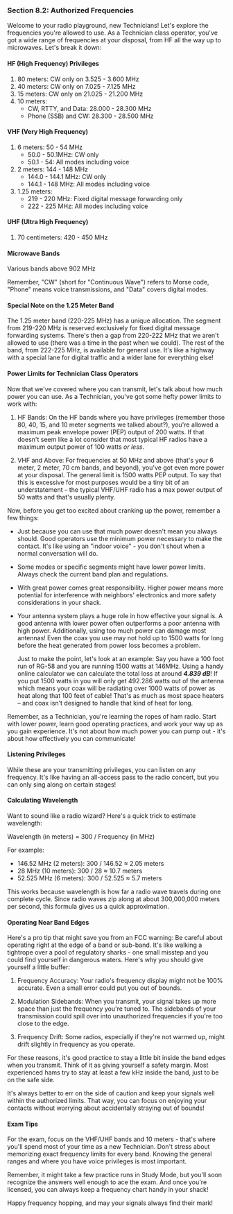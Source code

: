 
### Section 8.2: Authorized Frequencies

Welcome to your radio playground, new Technicians! Let's explore the frequencies you're allowed to use. As a Technician class operator, you've got a wide range of frequencies at your disposal, from HF all the way up to microwaves. Let's break it down:

#### HF (High Frequency) Privileges

1. 80 meters: CW only on 3.525 - 3.600 MHz
2. 40 meters: CW only on 7.025 - 7.125 MHz
3. 15 meters: CW only on 21.025 - 21.200 MHz
4. 10 meters: 
   - CW, RTTY, and Data: 28.000 - 28.300 MHz
   - Phone (SSB) and CW: 28.300 - 28.500 MHz

#### VHF (Very High Frequency)

1. 6 meters: 50 - 54 MHz
   - 50.0 - 50.1MHz: CW only
   - 50.1 - 54: All modes including voice
2. 2 meters: 144 - 148 MHz
   - 144.0 - 144.1 MHz: CW only
   - 144.1 - 148 MHz: All modes including voice
3. 1.25 meters:
   - 219 - 220 MHz: Fixed digital message forwarding only
   - 222 - 225 MHz: All modes including voice

#### UHF (Ultra High Frequency)

1. 70 centimeters: 420 - 450 MHz

#### Microwave Bands

Various bands above 902 MHz

Remember, "CW" (short for "Continuous Wave") refers to Morse code, "Phone" means voice transmissions, and "Data" covers digital modes.

#### Special Note on the 1.25 Meter Band

The 1.25 meter band (220-225 MHz) has a unique allocation. The segment from 219-220 MHz is reserved exclusively for fixed digital message forwarding systems. There's then a gap from 220-222 MHz that we aren't allowed to use (there was a time in the past when we could). The rest of the band, from 222-225 MHz, is available for general use. It's like a highway with a special lane for digital traffic and a wider lane for everything else!

#### Power Limits for Technician Class Operators

Now that we've covered where you can transmit, let's talk about how much power you can use. As a Technician, you've got some hefty power limits to work with:

1. HF Bands: On the HF bands where you have privileges (remember those 80, 40, 15, and 10 meter segments we talked about?), you're allowed a maximum peak envelope power (PEP) output of 200 watts. If that doesn't seem like a lot consider that most typical HF radios have a maximum output power of 100 watts *or less*.

2. VHF and Above: For frequencies at 50 MHz and above (that's your 6 meter, 2 meter, 70 cm bands, and beyond), you've got even more power at your disposal. The general limit is 1500 watts PEP output. To say that this is excessive for most purposes would be a tiny bit of an understatement – the typical VHF/UHF radio has a max power output of 50 watts and that's usually plenty.

Now, before you get too excited about cranking up the power, remember a few things:

- Just because you can use that much power doesn't mean you always should. Good operators use the minimum power necessary to make the contact. It's like using an "indoor voice" - you don't shout when a normal conversation will do.

- Some modes or specific segments might have lower power limits. Always check the current band plan and regulations.

- With great power comes great responsibility. Higher power means more potential for interference with neighbors' electronics and more safety considerations in your shack.

- Your antenna system plays a huge role in how effective your signal is. A good antenna with lower power often outperforms a poor antenna with high power. Additionally, using too much power can damage most antennas! Even the coax you use may not hold up to 1500 watts for long before the heat generated from power loss becomes a problem.
  
  Just to make the point, let's look at an example: Say you have a 100 foot run of RG-58 and you are running 1500 watts at 146MHz. Using a handy online calculator we can calculate the total loss at around ***4.839 dB***! If you put 1500 watts in you will only get 492.286 watts out of the antenna which means your coax will be radiating over 1000 watts of power as heat along that 100 feet of cable! That's as much as most space heaters – and coax isn't designed to handle that kind of heat for long.

Remember, as a Technician, you're learning the ropes of ham radio. Start with lower power, learn good operating practices, and work your way up as you gain experience. It's not about how much power you can pump out - it's about how effectively you can communicate!

#### Listening Privileges

While these are your transmitting privileges, you can listen on any frequency. It's like having an all-access pass to the radio concert, but you can only sing along on certain stages!

#### Calculating Wavelength

Want to sound like a radio wizard? Here's a quick trick to estimate wavelength:

Wavelength (in meters) = 300 / Frequency (in MHz)

For example:
- 146.52 MHz (2 meters): 300 / 146.52 ≈ 2.05 meters
- 28 MHz (10 meters): 300 / 28 ≈ 10.7 meters
- 52.525 MHz (6 meters): 300 / 52.525 ≈ 5.7 meters

This works because wavelength is how far a radio wave travels during one complete cycle. Since radio waves zip along at about 300,000,000 meters per second, this formula gives us a quick approximation.

#### Operating Near Band Edges

Here's a pro tip that might save you from an FCC warning: Be careful about operating right at the edge of a band or sub-band. It's like walking a tightrope over a pool of regulatory sharks - one small misstep and you could find yourself in dangerous waters. Here's why you should give yourself a little buffer:

1. Frequency Accuracy: Your radio's frequency display might not be 100% accurate. Even a small error could put you out of bounds.

2. Modulation Sidebands: When you transmit, your signal takes up more space than just the frequency you're tuned to. The sidebands of your transmission could spill over into unauthorized frequencies if you're too close to the edge.

3. Frequency Drift: Some radios, especially if they're not warmed up, might drift slightly in frequency as you operate.

For these reasons, it's good practice to stay a little bit inside the band edges when you transmit. Think of it as giving yourself a safety margin. Most experienced hams try to stay at least a few kHz inside the band, just to be on the safe side.

It's always better to err on the side of caution and keep your signals well within the authorized limits. That way, you can focus on enjoying your contacts without worrying about accidentally straying out of bounds!

#### Exam Tips

For the exam, focus on the VHF/UHF bands and 10 meters - that's where you'll spend most of your time as a new Technician. Don't stress about memorizing exact frequency limits for every band. Knowing the general ranges and where you have voice privileges is most important. 

Remember, it might take a few practice runs in Study Mode, but you'll soon recognize the answers well enough to ace the exam. And once you're licensed, you can always keep a frequency chart handy in your shack!

Happy frequency hopping, and may your signals always find their mark!
